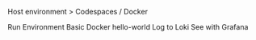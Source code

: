 Host environment > Codespaces / Docker

Run Environment
Basic Docker hello-world
Log to Loki
See with Grafana